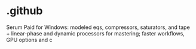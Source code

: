 # .github
Serum Paid for Windows: modeled eqs, compressors, saturators, and tape + linear-phase and dynamic processors for mastering; faster workflows, GPU options and c
